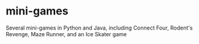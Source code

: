 # mini-games
Several mini-games in Python and Java, including Connect Four, Rodent's Revenge, Maze Runner, and an Ice Skater game
